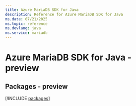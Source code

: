 ```yaml
---
title: Azure MariaDB SDK for Java
description: Reference for Azure MariaDB SDK for Java
ms.date: 07/21/2025
ms.topic: reference
ms.devlang: java
ms.service: mariadb
---
```

# Azure MariaDB SDK for Java - preview
## Packages - preview
[!INCLUDE [packages](mariadb-index.md)]